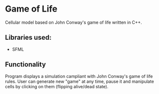 # Game of Life
Cellular model based on John Conway's game of life written in C++.

## Libraries used:
- SFML

## Functionality
Program displays a simulation campliant with John Conway's game of life rules. User can generate new "game" at any time, pause it and manipulate cells by clicking on them (flipping alive/dead state). 
